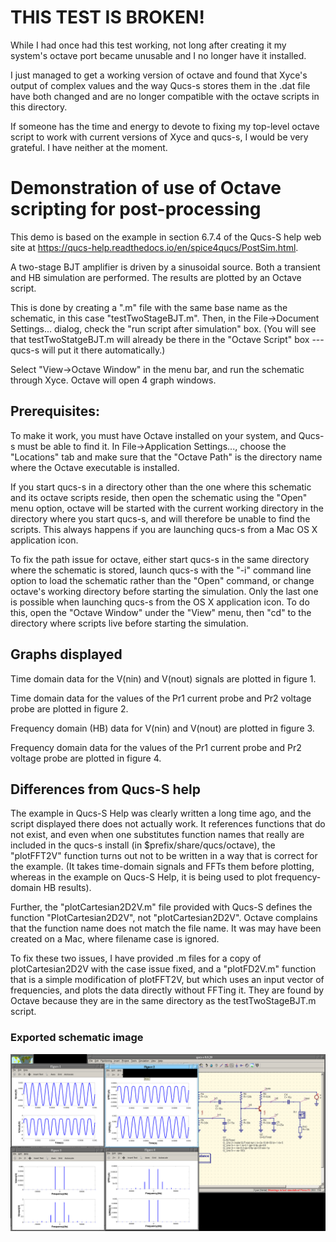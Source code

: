 # THIS TEST IS BROKEN!

While I had once had this test working, not long after creating it my
system's octave port became unusable and I no longer have it
installed.

I just managed to get a working version of octave and found that
Xyce's output of complex values and the way Qucs-s stores them in the
.dat file have both changed and are no longer compatible with the
octave scripts in this directory.

If someone has the time and energy to devote to fixing my top-level
octave script to work with current versions of Xyce and qucs-s, I
would be very grateful.  I have neither at the moment.

# Demonstration of use of Octave scripting for post-processing

This demo is based on the example in section 6.7.4 of the Qucs-S help
web site at
https://qucs-help.readthedocs.io/en/spice4qucs/PostSim.html.

A two-stage BJT amplifier is driven by a sinusoidal source.  Both a
transient and HB simulation are performed.  The results are plotted by
an Octave script.

This is done by creating a ".m" file with the same base name as the
schematic, in this case "testTwoStageBJT.m".  Then, in the
File->Document Settings... dialog, check the "run script after
simulation" box.  (You will see that testTwoStatgeBJT.m will already
be there in the "Octave Script" box --- qucs-s will put it there
automatically.)

Select "View->Octave Window" in the menu bar, and run the schematic
through Xyce.  Octave will open 4 graph windows.

## Prerequisites: 
To make it work, you must have Octave installed on your system, and
Qucs-s must be able to find it.  In File->Application Settings...,
choose the "Locations" tab and make sure that the "Octave Path" is the
directory name where the Octave executable is installed.

If you start qucs-s in a directory other than the one where this
schematic and its octave scripts reside, then open the schematic using
the "Open" menu option, octave will be started with the current
working directory in the directory where you start qucs-s, and will
therefore be unable to find the scripts.  This always happens if you
are launching qucs-s from a Mac OS X application icon.

To fix the path issue for octave, either start qucs-s in the same
directory where the schematic is stored, launch qucs-s with the "-i"
command line option to load the schematic rather than the "Open"
command, or change octave's working directory before starting the
simulation.  Only the last one is possible when launching qucs-s from
the OS X application icon.  To do this, open the "Octave Window" under
the "View" menu, then "cd" to the directory where scripts live before
starting the simulation.

## Graphs displayed

Time domain data for the V(nin) and V(nout) signals are plotted in
figure 1.

Time domain data for the values of the Pr1 current probe and Pr2
voltage probe are plotted in figure 2.

Frequency domain (HB) data for V(nin) and V(nout) are plotted in
figure 3.

Frequency domain data for the values of the Pr1 current probe and Pr2
voltage probe are plotted in figure 4.

## Differences from Qucs-S help

The example in Qucs-S Help was clearly written a long time ago, and
the script displayed there does not actually work.  It references
functions that do not exist, and even when one substitutes function
names that really are included in the qucs-s install (in
$prefix/share/qucs/octave), the "plotFFT2V" function turns out not to
be written in a way that is correct for the example.  (It takes
time-domain signals and FFTs them before plotting, whereas in the
example on Qucs-S Help, it is being used to plot frequency-domain HB
results).

Further, the "plotCartesian2D2V.m" file provided with Qucs-S defines
the function "PlotCartesian2D2V", not "plotCartesian2D2V".  Octave
complains that the function name does not match the file name.  It was
may have been created on a Mac, where filename case is ignored.

To fix these two issues, I have provided .m files for a copy of
plotCartesian2D2V with the case issue fixed, and a "plotFD2V.m"
function that is a simple modification of plotFFT2V, but which uses an
input vector of frequencies, and plots the data directly without
FFTing it.  They are found by Octave because they are in the same
directory as the testTwoStageBJT.m script.

### Exported schematic image
![Created with Qucs "Export as image" option"](export.png)
